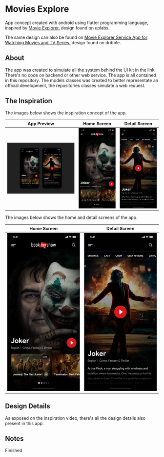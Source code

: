 # Movies Explore

App concept created with android using flutter programming language, inspired by [Movie Explorer.](https://www.uplabs.com/posts/movie-explorer-service-app-for-watching-movies-and-tv-series) design found on uplabs.

The same design can also be found on [Movie Explorer Service App for Watching Movies and TV Series.](https://dribbble.com/shots/7734747-Movie-Explorer-Service-App-for-Watching-Movies-and-TV-Series) design found on dribble.

## About
The app was created to simulate all the system behind the UI kit in the link. There's no code on backend or other web service. The app is all contained in this repository. The models classes was created to better representate an official development, the repositories classes simulate a web request.

## The Inspiration
The images below shows the inspiration concept of the app.

App  Preview            |         Home Screen      |  Detail Screen
:-------------------------:|:-------------------------:|:-------------------------:
![](screenshots/app_preview.png)  |  ![](screenshots/home_screen.png)  |  ![](screenshots/detail_screen.png)

The images below shows the home and detail screens of the app.

Home Screen      |  Detail Screen
:-------------------------:|:-------------------------:
![](screenshots/home_screen.png)  |  ![](screenshots/detail_screen.png)

## Design Details
As exposed on the inspiration video, there's all the design details also present in this app.

## Notes
Finished